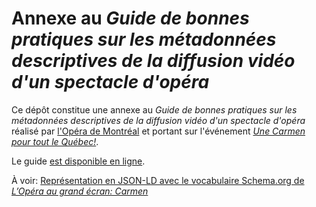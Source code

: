 Annexe au _Guide de bonnes pratiques sur les métadonnées descriptives de la diffusion vidéo d'un spectacle d'opéra_
=====

Ce dépôt constitue une annexe au _Guide de bonnes pratiques sur les métadonnées descriptives de la diffusion vidéo d'un spectacle d'opéra_ réalisé par [l'Opéra de Montréal](https://www.operademontreal.com/) et portant sur l'événement [_Une Carmen pour tout le Québec!_](https://www.operademontreal.com/nouvelles/carmen-sur-26-grands-ecrans-le-23-fevrier-2020).

Le guide [est disponible en ligne](https://docs.google.com/document/d/1-5K-txJGZZPSk3KaLOnXTHLZu7R_BweNkm7b4XoP6IE/edit?usp=sharing). 

À voir: [Représentation en JSON-LD avec le vocabulaire Schema.org de _L’Opéra au grand écran: Carmen_](carmen.json)
